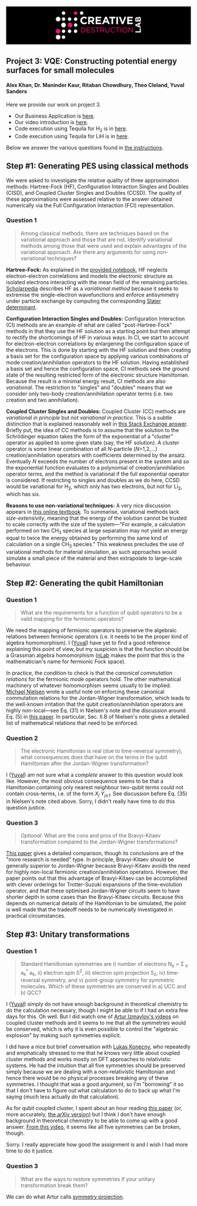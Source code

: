 ![CDL 2020 Cohort Project](../figures/CDL_logo.jpg)
## Project 3: VQE: Constructing potential energy surfaces for small molecules

#### Alex Khan, Dr. Maninder Kaur, Ritaban Chowdhury, Theo Cleland, Yuval Sanders

Here we provide our work on project 3. 

- Our Business Application is [here](./Business_Application.md).
- Our video introduction is [here](https://drive.google.com/file/d/1EHxNry_KGci-1Ssjv0kMTpVQdF3DyLml/view?usp=sharing).
- Code execution using Tequila for H<sub>2</sub> is in [here](./Ritaban%20Code/H2).
- Code execution using Tequila for LiH is in [here](./Ritaban%20Code/LiH).

Below we answer the various questions found in [the instructions](https://github.com/CDL-Quantum/CohortProject_2021/tree/main/Week3_VQE/Instructions.pdf).

## Step \#1: Generating PES using classical methods

We were asked to investigate the relative quality of three approximation methods:
Hartree-Fock (HF),
Configuration Interaction Singles and Doubles (CISD), and
Coupled Cluster Singles and Doubles (CCSD).
The quality of these approximations were assessed relative to the answer obtained numerically via the
Full Configuration Interaction (FCI) representation.

### Question 1
>Among classical methods, there are techniques based on the variational approach and those that are not. Identify variational methods among those that were used and explain advantages of the variational approach. Are there any arguments for using non-variational techniques?

**Hartree-Fock:**
As explained in the [provided notebook](https://github.com/CDL-Quantum/CohortProject_2021/tree/main/Week3_VQE/S1_Classical_Methods.ipynb), HF neglects electron-electron correlations and models the 
electronic structure as isolated electrons interacting with the mean field of the remaining particles.
[Scholarpedia](http://www.scholarpedia.org/article/The_Hartree-Fock_method) describes HF as a *variational method* because it seeks to extremise the single-electron wavefunctions and enforce antisymmetry under particle exchange by computing the corresponding [Slater determinant](http://www.scholarpedia.org/article/Second_quantization#Second_Quantization_of_the_Fermi-Dirac_Assemblies).

**Configuration Interaction Singles and Doubles:**
Configuration Interaction (CI) methods are an example of what are called "post-Hartree-Fock" methods
in that they use the HF solution as a starting point but then attempt to rectify the shortcomings of HF in various ways. In CI, we start to account for electron-electron correlations by enlargening the
configuration space of the electrons. This is done by starting with the HF solution and then creating a
basis set for the configuration space by applying various combinations of mode creation/annihilation 
operators to the HF solution. Having established a basis set and hence the configuration space, CI methods
seek the ground state of the resulting restricted form of the electronic structure Hamiltonian.
Because the result is a minimal energy result, CI methods are also *variational*. The restriction to "singles" and "doubles" means that we consider only two-body creation/annihilation operator terms
(i.e. two creation and two annihilation).

**Coupled Cluster Singles and Doubles:**
Coupled Cluster (CC) methods are *variational in principle* but *not variational in practice*.
This is a subtle distinction that is explained reasonably well in [this Stack Exchange answer](https://chemistry.stackexchange.com/a/99236). Briefly put, the idea of CC methods is to assume that the solution to the Schrödinger equation takes the form of the exponential of a "cluster" operator as applied to some given state (say, the HF solution). A cluster operator is some linear combination of all *N*-particle (*N*=1,2,...) creation/annihilation operators with coefficients determined by the ansatz. Eventually *N* exceeds the number of electrons present in the system and so the exponential function evaluates to a polynomial of creation/annihilation operator terms, and the method is variational if the full exponential operator is considered. If restricting to singles and doubles as we do here, CCSD would be variational for H<sub>2</sub>, which only has two electrons, but not for Li<sub>2</sub>, which has six.

**Reasons to use non-variational techniques:**
A very nice discussion appears in [this online textbook](https://chem.libretexts.org/Bookshelves/Physical_and_Theoretical_Chemistry_Textbook_Maps/Book%3A_Quantum_Mechanics__in_Chemistry_(Simons_and_Nichols)/19%3A_Multi-Determinant_Wavefunctions/19.03%3A_Strengths_and_Weaknesses_of_Various_Methods).
To summarise, variational methods lack *size-extensivity*, meaning that the energy of the solution cannot be trusted to scale correctly with the size of the system—"For example, a calculation performed on
two CH<sub>3</sub> species at large separation may not yield an energy equal to twice the energy obtained
by performing the same kind of calculation on a single CH<sub>3</sub> species."
This weakness precludes the use of variational methods for material simulation, as such approaches
would simulate a small piece of the material and then extrapolate to large-scale behaviour.

## Step \#2: Generating the qubit Hamiltonian

### Question 1

> What are the requirements for a function of qubit operators to be a valid mapping for the fermionic operators?

We need the mapping of fermionic operators to preserve the algebraic relations between fermionic operators (i.e. it needs to be the proper kind of algebra homomorphism).
I ([Yuval](http://ysanders.github.io)) have yet to find a good reference explaining this point of view, but my suspicion is that the function should be a Grassman algebra homomorphism ([nLab](https://ncatlab.org/nlab/show/Fock+space) makes the point that this is the mathematician's name for fermionic Fock space).

In practice, the condition to check is that the *canonical commutation relations* for the fermionic mode operators hold.
The other mathematical machinery of whatever homomorphism seems usually to be implied. [Michael Nielsen](https://michaelnielsen.org/blog/archive/notes/fermions_and_jordan_wigner.pdf) wrote a useful note on enforcing these canonical commutation relations for the Jordan-Wigner transformation,
which leads to the well-known irritation that the qubit creation/annihilation operators are highly non-local—see Eq. (31) in Nielsen's note and the discussion around Eq. (5) in [this paper](https://doi.org/10.1021/acs.jctc.8b00450). In particular, Sec. II.B of Nielsen's note gives a detailed list of mathematical relations that need to be enforced.

### Question 2

> The electronic Hamiltonian is real (due to time-reversal symmetry), what consequences does that have on the terms in the qubit Hamiltonian after the Jordan-Wigner transformation?

I ([Yuval](http://ysanders.github.io)) am not sure what a *complete* answer to this question would look like. However, the most obvious consequence seems to be that a Hamiltonian containing only nearest neighbour two-qubit terms could not
contain cross-terms, i.e. of the form *X<sub>j</sub> Y<sub>j±1</sub>*.
See discussion before Eq. (35) in Nielsen's note cited above.
Sorry, I didn't really have time to do this question justice.

### Question 3

> *Optional:* What are the cons and pros of the Bravyi-Kitaev transformation compared to the Jordan-Wigner transformations?

[This paper](https://doi.org/10.1021/acs.jctc.8b00450) gives a detailed comparison, though its conclusions are of the "more research is needed" type. In principle, Bravyi-Kitaev should be generally superior to Jordan-Wigner because Bravyi-Kitaev avoids the need for highly non-local fermionic creation/annihilation operators.
However, the paper points out that this advantage of Bravyi-Kitaev can be accomplished with clever orderings for Trotter-Suzuki expansions of the time-evolution operator, and that these optimised Jordan-Wigner circuits seem to have shorter depth in some cases than the Bravyi-Kitaev circuits.
Because this depends on numerical details of the Hamiltonian to be simulated, the point is well made that the tradeoff needs to be numerically investigated in practical circumstances.

## Step \#3: Unitary transformations

### Question 1

> Standard Hamiltonian symmetries are
i) number of electrons N<sub>e</sub> = Σ <sub>k</sub> a<sub>k</sub><sup>†</sup> a<sub>k</sub>,
ii) electron spin S<sup>2</sup>,
iii) electron spin projection S<sub>z</sub>,
iv) time-reversal symmetry, and
v) point-group symmetry for symmetric molecules.
Which of these symmetries are conserved in a) UCC and b) QCC?

I ([Yuval](http://ysanders.github.io)) simply do not have enough background
in theoretical chemistry to do the calculation necessary, though I might be able to
if I had an extra few days for this. Oh well. But I did watch one of
[Artur Izmaylov's videos](https://youtu.be/sYJ5Ib-8k_8?t=810) on coupled cluster
methods and it seems to me that all the symmetries would be conserved, which is why
it is even possible to control the "algebraic explosion" by making such symmetries
explicit.

I did have a nice but brief conversation with [Lukas Konecny](https://scholar.google.com/citations?user=sxKTPdQAAAAJ&hl=en),
who repeatedly and emphatically stressed to me that he knows very little about coupled cluster methods and works mostly on DFT approaches to relativistic systems.
He had the intuition that all five symmetries should be preserved simply because we are dealing with a non-relativistic Hamiltonian and hence there would be no physical processes breaking any of these symmetries. I thought that was a good argument, so I'm
"borrowing" it so that I don't have to figure out what calculation to do to back up what I'm saying (much less actually do that calculation).

As for qubit coupled cluster, I spent about an hour reading [this paper](https://doi.org/10.1021/acs.jctc.8b00932) (or, more accurately, [the arXiv version](https://arxiv.org/abs/1809.03827)) but I think I don't have enough background in theoretical chemistry to be able to come up with a good answer.
[From this video](https://youtu.be/981jc3Xdgvc?t=890), it seems like all five symmetries can be broken, though.

Sorry. I really appreciate how good the assignment is and I wish I had more time to do it justice.

### Question 3

> What are the ways to restore symmetries if your unitary transformation break them?

We can do what Artur calls [symmetry projection](https://www.youtube.com/watch?v=mhlgldoCfx4). 